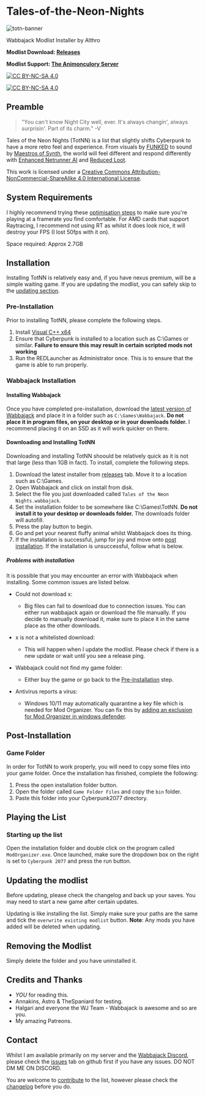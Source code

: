 # Tales-of-the-Neon-Nights

![totn-banner](https://raw.githubusercontent.com/Althro/Tales-of-the-Neon-Nights/main/.github/TotNN.webp)

Wabbajack Modlist Installer by Althro

**Modlist Download: [Releases](https://github.com/Althro/Tales-of-the-Neon-Nights/releases)**

**Modlist Support: [The Animonculory Server](https://discord.gg/DffHKcszfg)**

[![CC BY-NC-SA 4.0][cc-by-nc-sa-shield]][cc-by-nc-sa]

[![CC BY-NC-SA 4.0][cc-by-nc-sa-image]][cc-by-nc-sa]

[cc-by-nc-sa]: http://creativecommons.org/licenses/by-nc-sa/4.0/
[cc-by-nc-sa-image]: https://licensebuttons.net/l/by-nc-sa/4.0/88x31.png
[cc-by-nc-sa-shield]: https://img.shields.io/badge/License-CC%20BY--NC--SA%204.0-lightgrey.svg

## Preamble

> "You can't know Night City well, ever. It's always changin', always surprisin'. Part of its charm." -V

Tales of the Neon Nights (TotNN) is a list that slightly shifts Cyberpunk to have a more retro feel and experience. From visuals by [FUNKED](https://www.nexusmods.com/cyberpunk2077/mods/3914) to sound by [Maestros of Synth](https://www.nexusmods.com/cyberpunk2077/mods/3776), the world will feel different and respond differently with [Enhanced Netrunner AI](https://www.nexusmods.com/cyberpunk2077/mods/2468) and [Reduced Loot](https://www.nexusmods.com/cyberpunk2077/mods/2678).

This work is licensed under a
[Creative Commons Attribution-NonCommercial-ShareAlike 4.0 International License][cc-by-nc-sa].

## System Requirements

I highly recommend trying these [optimisation steps](https://exputer.com/guides/best-cyberpunk-2077-pc-settings-for-high-fps/) to make sure you're playing at a framerate you find comfortable. For AMD cards that support Raytracing, I recommend not using RT as whilst it does look nice, it will destroy your FPS (I lost 50fps with it on).

Space required: Approx 2.7GB

## Installation

Installing TotNN is relatively easy and, if you have nexus premium, will be a simple waiting game. If you are updating the modlist, you can safely skip to the [updating section](#updating).

### Pre-Installation

Prior to installing TotNN, please complete the following steps.

1. Install [Visual C++ x64](https://aka.ms/vs/16/release/vc_redist.x64.exe) 
2. Ensure that Cyberpunk is installed to a location such as C:\Games or similar. **Failure to ensure this may result in certain scripted mods not working**
3. Run the REDLauncher as Administrator once. This is to ensure that the game is able to run properly.

### Wabbajack Installation

#### Installing Wabbajack

Once you have completed pre-installation, download the [latest version of Wabbajack]((https://github.com/wabbajack-tools/wabbajack/releases)) and place it in a folder such as `C:\Games\Wabbajack`. **Do not place it in program files, on your desktop or in your downloads folder.** I recommend placing it on an SSD as it will work quicker on there.

#### Downloading and Installing TotNN

Downloading and installing TotNN shoould be relatively quick as it is not that large (less than 1GB in fact). To install, complete the following steps.

1. Download the latest installer from [releases](https://github.com/Althro/Tales-of-the-Neon-Nights/releases) tab. Move it to a location such as C:\Games.
2. Open Wabbajack and click on install from disk.
3. Select the file you just downloaded called `Tales of the Neon Nights.wabbajack`.
4. Set the installation folder to be somewhere like C:\Games\TotNN. **Do not install it to your desktop or downloads folder.** The downloads folder will autofill.
5. Press the play button to begin.
6. Go and pet your nearest fluffy animal whilst Wabbajack does its thing.
7. If the installation is successful, jump for joy and move onto [post installation](#post-installation). If the installation is unsuccessful, follow what is below.

##### Problems with installation

It is possible that you may encounter an error with Wabbajack when installing. Some common issues are listed below.

- Could not download x:
	- Big files can fail to download due to connection issues. You can either run wabbajack again or download the file manually. If you decide to manually download it, make sure to place it in the same place as the other downloads.

- x is not a whitelisted download:

	 - This will happen when I update the modlist. Please check if there is a new update or wait until you see a release ping.

- Wabbajack could not find my game folder:

	- Either buy the game or go back to the [Pre-Installation](#pre-installation) step.

- Antivirus reports a virus:
	- Windows 10/11 may automatically quarantine a key file which is needed for Mod Organizer. You can fix this by [adding an exclusion for Mod Organizer in windows defender](https://www.thewindowsclub.com/exclude-a-folder-from-windows-security-scan).

## Post-Installation

### Game Folder

In order for TotNN to work properly, you will need to copy some files into your game folder. Once the installation has finished, complete the following:

1. Press the open installation folder button.
2. Open the folder called `Game Folder Files` and copy the `bin` folder.
3. Paste this folder into your Cyberpunk2077 directory.

## Playing the List

### Starting up the list
Open the installation folder and double click on the program called `ModOrganizer.exe`. Once launched, make sure the dropdown box on the right is set to `Cyberpunk 2077` and press the run button.

## Updating the modlist

Before updating, please check the changelog and back up your saves. You may need to start a new game after certain updates.

Updating is like installing the list. Simply make sure your paths are the same and tick the `overwrite existing modlist` button. **Note**: Any mods you have added will be deleted when updating.

## Removing the Modlist
Simply delete the folder and you have uninstalled it.

## Credits and Thanks

- _YOU_ for reading this.
- Annakins, Astro & TheSpaniard for testing.
- Halgari and everyone the WJ Team - Wabbajack is awesome and so are you.
- My amazing Patreons.

## Contact

Whilst I am available primarily on my server and the [Wabbajack Discord](https://discord.gg/wabbajack), please check the [issues](https://github.com/Althro/Tales-of-the-Neon-Nights/issues) tab on github first if you have any issues. DO NOT DM ME ON DISCORD.

You are welcome to [contribute](https://github.com/Althro/Tales-of-the-Neon-Nights/blob/main/Contributing.md) to the list, however please check the [changelog](https://github.com/Althro/Tales-of-the-Neon-Nights/blob/main/Changelog.md) before you do.
